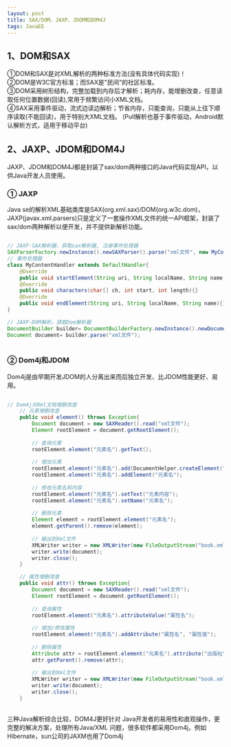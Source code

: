```yaml
---
layout: post
title: SAX/DOM、JAXP、JDOM和DOM4J
tags: JavaEE
---
```


## 1、DOM和SAX     
①DOM和SAX是对XML解析的两种标准方法(没有具体代码实现)！    
②DOM是W3C官方标准；而SAX是"民间"的社区标准。    
③DOM采用树形结构，完整加载到内存后才解析；耗内存，能增删改查，任意读取任何位置数据(回读),常用于频繁访问小XML文档。  
④SAX采用事件驱动，流式边读边解析；节省内存，只能查询，只能从上往下顺序读取(不能回读)，用于特别大XML文档。 
(Pull解析也基于事件驱动，Android默认解析方式，适用于移动平台)

## 2、JAXP、JDOM和DOM4J  
JAXP、JDOM和DOM4J都是封装了sax/dom两种接口的Java代码实现API，以供Java开发人员使用。

### ① JAXP
Java se的解析XML基础类库是SAX(org.xml.sax)/DOM(org.w3c.dom)，    
JAXP(javax.xml.parsers)只是定义了一套操作XML文件的统一API框架，封装了sax/dom两种解析以便开发，并不提供新解析功能。
  
```java

// JAXP-SAX解析器，获取sax解析器, 注册事件处理器
SAXParserFactory.newInstance().newSAXParser().parse("xml文件", new MyContentHandler());
// 事件处理器
class MyContentHandler extends DefaultHandler{
	@Override
	public void startElement(String uri, String localName, String name, Attributes attributes){}	
	@Override
	public void characters(char[] ch, int start, int length){}	
	@Override
	public void endElement(String uri, String localName, String name){}
}

// JAXP-DOM解析，获取Dom解析器
DocumentBuilder builder= DocumentBuilderFactory.newInstance().newDocumentBuilder();  
Document document= builder.parse("xml文件");
  
```

### ② Dom4j和JDOM
Dom4j是由早期开发JDOM的人分离出来而后独立开发、比JDOM性能更好、易用。

```java
 
// Dom4j对Xml文档增删改查
	// 元素增删改查
	public void element() throws Exception{
		Document document = new SAXReader().read("xml文件");
		Element rootElement = document.getRootElement();
		
		// 查询元素
		rootElement.element("元素名").getText();
		
		// 增加元素	
		rootElement.element("元素名").add(DocumentHelper.createElement("元素名"));
		rootElement.element("元素名").addElement("元素名");
		
		// 修改元素名和内容
		rootElement.element("元素名").setText("元素内容");
		rootElement.element("元素名").setName("元素名");
		
		// 删除元素
		Element element = rootElement.element("元素名");
		element.getParent().remove(element);
		
		// 输出到Xml文件
		XMLWriter writer = new XMLWriter(new FileOutputStream("book.xml"),OutputFormat.createPrettyPrint());
		writer.write(document);
		writer.close();		
	}

	// 属性增删改查
	public void attr() throws Exception{	
		Document document = new SAXReader().read("xml文件");
		Element rootElement = document.getRootElement();
				
		// 查询属性
		rootElement.element("元素名").attributeValue("属性名");
		
		// 增加/修改属性
		rootElement.element("元素名").addAttribute("属性名", "属性值");
		
		// 删除属性
		Attribute attr = rootElement.element("元素名").attribute("出版社");
		attr.getParent().remove(attr);
		
		// 输出到Xml文件
		XMLWriter writer = new XMLWriter(new FileOutputStream("book.xml"),OutputFormat.createPrettyPrint());
		writer.write(document);
		writer.close();
	}
	
```

三种Java解析综合比较，DOM4J更好针对 Java开发者的易用性和直观操作，更完整的解决方案，处理所有Java/XML 问题，很多软件都采用Dom4j，例如Hibernate，sun公司的JAXM也用了Dom4j